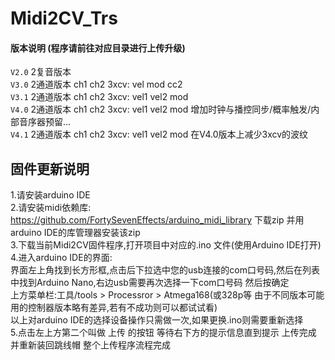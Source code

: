 # Midi2CV_Trs 

#### 版本说明 (程序请前往对应目录进行上传升级)
`V2.0` 2复音版本  
`V3.0` 2通道版本 ch1 ch2   3xcv: vel mod cc2   
`V3.1` 2通道版本 ch1 ch2   3xcv: vel1 vel2 mod  
`V4.0` 2通道版本 ch1 ch2   3xcv: vel1 vel2 mod 增加时钟与播控同步/概率触发/内部音序器预留...  
`V4.1` 2通道版本 ch1 ch2   3xcv: vel1 vel2 mod 在V4.0版本上减少3xcv的波纹  

## 固件更新说明  
1.请安装arduino IDE  
2.请安装midi依赖库: https://github.com/FortySevenEffects/arduino_midi_library 下载zip 并用arduino IDE的库管理器安装该zip  
3.下载当前Midi2CV固件程序,打开项目中对应的.ino 文件(使用Arduino IDE打开)  
4.进入arduino IDE的界面:  
界面左上角找到长方形框,点击后下拉选中您的usb连接的com口号码,然后在列表中找到Arduino Nano,右边usb需要再次选择一下com口号码 然后按确定  
上方菜单栏:工具/tools > Processror > Atmega168(或328p等 由于不同版本可能用的控制器版本略有差异,若有不成功则可以都试试看)  
以上对arduino IDE的选择设备操作只需做一次,如果更换.ino则需要重新选择  
5.点击左上方第二个叫做 上传 的按钮 等待右下方的提示信息直到提示 上传完成 并重新装回跳线帽 整个上传程序流程完成  
